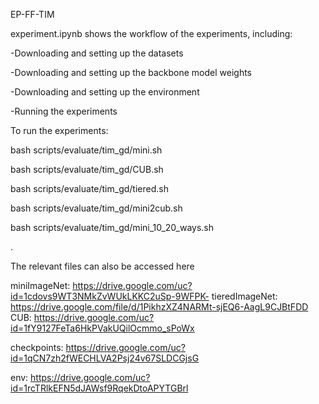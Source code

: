 EP-FF-TIM

experiment.ipynb shows the workflow of the experiments, including:

-Downloading and setting up the datasets

-Downloading and setting up the backbone model weights

-Downloading and setting up the environment

-Running the experiments


To run the experiments:

bash scripts/evaluate/tim_gd/mini.sh

bash scripts/evaluate/tim_gd/CUB.sh

bash scripts/evaluate/tim_gd/tiered.sh

bash scripts/evaluate/tim_gd/mini2cub.sh

bash scripts/evaluate/tim_gd/mini_10_20_ways.sh

.

The relevant files can also be accessed here

miniImageNet: https://drive.google.com/uc?id=1cdovs9WT3NMkZvWUkLKKC2uSp-9WFPK-
tieredImageNet: https://drive.google.com/file/d/1PikhzXZ4NARMt-sjEQ6-AagL9CJBtFDD
CUB: https://drive.google.com/uc?id=1fY9127FeTa6HkPVakUQilOcmmo_sPoWx

checkpoints: https://drive.google.com/uc?id=1qCN7zh2fWECHLVA2Psj24v67SLDCGjsG

env: https://drive.google.com/uc?id=1rcTRlkEFN5dJAWsf9RqekDtoAPYTGBrl
